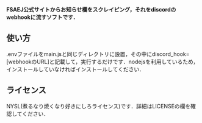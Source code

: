 **FSAEJ公式サイトからお知らせ欄をスクレイピング，それをdiscordのwebhookに流すソフトです．**
## 使い方
.envファイルをmain.jsと同じディレクトリに設置，その中にdiscord_hook=[webhookのURL]と記載して，実行するだけです．nodejsを利用しているため，インストールしていなければインストールしてください．
## ライセンス
NYSL(煮るなり焼くなり好きにしろライセンス)です．詳細はLICENSEの欄を確認してください．
